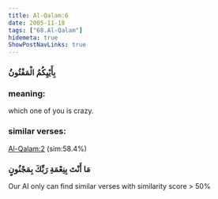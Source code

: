 ```yaml
---
title: Al-Qalam:6
date: 2005-11-18
tags: ["68.Al-Qalam"]
hidemeta: true 
ShowPostNavLinks: true 
---
```

### بِأَيْيِكُمُ الْمَفْتُونُ
### meaning: 
which one of you is crazy.
### similar verses: 

[Al-Qalam:2](/68/2) (sim:58.4%)

### مَا أَنْتَ بِنِعْمَةِ رَبِّكَ بِمَجْنُونٍ

Our AI only can find similar verses with similarity score > 50% 




